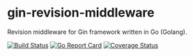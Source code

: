 # gin-revision-middleware

Revision middleware for Gin framework written in Go (Golang).

[![Build Status](https://travis-ci.org/appleboy/gin-revision-middleware.svg?branch=master)](https://travis-ci.org/appleboy/gin-revision-middleware) [![Go Report Card](https://goreportcard.com/badge/github.com/appleboy/gin-revision-middleware)](https://goreportcard.com/report/github.com/appleboy/gin-revision-middleware) [![Coverage Status](https://coveralls.io/repos/github/appleboy/gin-revision-middleware/badge.svg?branch=master)](https://coveralls.io/github/appleboy/gin-revision-middleware?branch=master)

